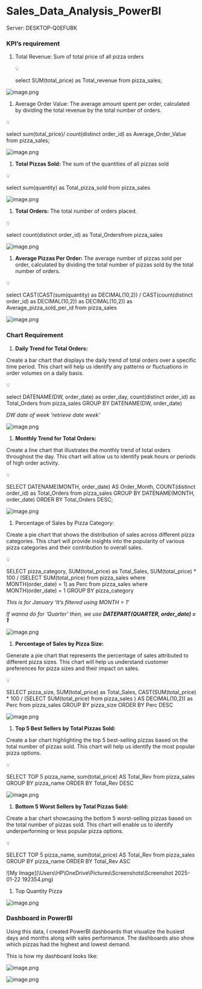 # Sales_Data_Analysis_PowerBI
Server: DESKTOP-Q0EFUBK

### KPI’s requirement

1. Total Revenue: Sum of total price of all pizza orders
    
    <aside>
    💡
    
    select SUM(total_price) as Total_revenue from pizza_sales;
    
    </aside>
    

![image.png](https://prod-files-secure.s3.us-west-2.amazonaws.com/ac6299d3-d945-4187-bab5-09cb0952ed52/6c68bb4c-8bff-40d7-aa02-6e56b5e78124/image.png)

1. Average Order Value: The average amount spent per order, calculated by dividing the total revenue by the total number of orders.

<aside>
💡

select sum(total_price)/ count(distinct order_id) as Average_Order_Value from pizza_sales;

</aside>

![image.png](https://prod-files-secure.s3.us-west-2.amazonaws.com/ac6299d3-d945-4187-bab5-09cb0952ed52/827da682-c6fc-4049-8580-fac92fe4fd2b/image.png)

1. **Total Pizzas Sold:** The sum of the quantities of all pizzas sold

<aside>
💡

 select sum(quantity) as Total_pizza_sold from pizza_sales

</aside>

![image.png](https://prod-files-secure.s3.us-west-2.amazonaws.com/ac6299d3-d945-4187-bab5-09cb0952ed52/8b923b7f-79c7-4428-a89c-acbbb29b730e/image.png)

1. **Total Orders:** The total number of orders placed.

<aside>
💡

 select count(distinct order_id) as Total_Ordersfrom pizza_sales

</aside>

![image.png](https://prod-files-secure.s3.us-west-2.amazonaws.com/ac6299d3-d945-4187-bab5-09cb0952ed52/bc468380-c7e1-4adf-a820-7197f3eea890/image.png)

1. **Average Pizzas Per Order:** The average number of pizzas sold per order, calculated by dividing the total number of pizzas sold by the total number of orders. 

<aside>
💡

select CAST(CAST(sum(quantity) as DECIMAL(10,2)) / CAST(count(distinct order_id) as DECIMAL(10,2)) as DECIMAL(10,2)) as Average_pizza_sold_per_id from pizza_sales

</aside>

![image.png](https://prod-files-secure.s3.us-west-2.amazonaws.com/ac6299d3-d945-4187-bab5-09cb0952ed52/b19faabd-1324-4c3f-99f5-6add1e244204/image.png)

### **Chart Requirement**

1. **Daily Trend for Total Orders:**

Create a bar chart that displays the daily trend of total orders over a specific time period. This chart will help us identify any patterns or fluctuations in order volumes on a daily basis.

<aside>
💡

select DATENAME(DW, order_date) as order_day, count(distinct order_id) as Total_Orders from pizza_sales GROUP BY DATENAME(DW, order_date)

</aside>

*DW date of week 'retrieve date week'*

![image.png](https://prod-files-secure.s3.us-west-2.amazonaws.com/ac6299d3-d945-4187-bab5-09cb0952ed52/47355838-b19d-4d6c-bfaa-2d83bc156740/image.png)

1. **Monthly Trend for Total Orders:**

Create a line chart that illustrates the monthly trend of total orders throughout the day. This chart will allow us to identify peak hours or periods of high order activity.

<aside>
💡

SELECT DATENAME(MONTH, order_date) AS Order_Month,
COUNT(distinct order_id) as Total_Orders from pizza_sales GROUP BY DATENAME(MONTH, order_date) ORDER BY Total_Orders DESC;

</aside>

![image.png](https://prod-files-secure.s3.us-west-2.amazonaws.com/ac6299d3-d945-4187-bab5-09cb0952ed52/16e3162c-9264-488d-b3e9-819703c6da59/image.png)

1. Percentage of Sales by Pizza Category:

Create a pie chart that shows the distribution of sales across different pizza categories. This chart will provide insights into the popularity of various pizza categories and their contribution to overall sales.

<aside>
💡

SELECT pizza_category, SUM(total_price) as Total_Sales, SUM(total_price) * 100 / (SELECT SUM(total_price) from pizza_sales where MONTH(order_date) = 1) as Perc from pizza_sales
where MONTH(order_date) = 1
GROUP BY pizza_category

</aside>

*This is for January ‘It’s filtered using MONTH = 1’*

*If wanna do for ‘Quarter’ then, we use **DATEPART(QUARTER, order_date) = 1***

![image.png](https://prod-files-secure.s3.us-west-2.amazonaws.com/ac6299d3-d945-4187-bab5-09cb0952ed52/7e9f31a6-0810-4d13-b97e-ea044a677d00/image.png)

1. **Percentage of Sales by Pizza Size:**

Generate a pie chart that represents the percentage of sales attributed to different pizza sizes. This chart will help us understand customer preferences for pizza sizes and their impact on sales.

<aside>
💡

SELECT pizza_size, SUM(total_price) as Total_Sales, CAST(SUM(total_price) * 100 / (SELECT SUM(total_price)
from pizza_sales ) AS DECIMAL(10,2)) as Perc from pizza_sales
GROUP BY pizza_size
ORDER BY Perc DESC

</aside>

![image.png](https://prod-files-secure.s3.us-west-2.amazonaws.com/ac6299d3-d945-4187-bab5-09cb0952ed52/285c3b67-e862-49ac-9048-bf1018ebb9b9/image.png)

1. **Top 5 Best Sellers by Total Pizzas Sold:**

Create a bar chart highlighting the top 5 best-selling pizzas based on the total number of pizzas sold. This chart will help us identify the most popular pizza options.

<aside>
💡

SELECT TOP 5 pizza_name, sum(total_price) AS Total_Rev from pizza_sales
GROUP BY pizza_name
ORDER BY Total_Rev DESC

</aside>

![image.png](https://prod-files-secure.s3.us-west-2.amazonaws.com/ac6299d3-d945-4187-bab5-09cb0952ed52/30e3bf08-ab27-41a6-a5e1-2c74cccd881f/image.png)

1. **Bottom 5 Worst Sellers by Total Pizzas Sold:**

Create a bar chart showcasing the bottom 5 worst-selling pizzas based on the total number of pizzas sold. This chart will enable us to identify underperforming or less popular pizza options.

<aside>
💡

SELECT TOP 5 pizza_name, sum(total_price) AS Total_Rev from pizza_sales
GROUP BY pizza_name
ORDER BY Total_Rev ASC

</aside>

![My Image](\Users\HP\OneDrive\Pictures\Screenshots\Screenshot 2025-01-22 192354.png)

1. Top Quantity Pizza

![image.png](https://prod-files-secure.s3.us-west-2.amazonaws.com/ac6299d3-d945-4187-bab5-09cb0952ed52/2d96f009-abcb-48bb-a0b4-398616cbf5f2/image.png)

### Dashboard in PowerBI

Using this data, I created PowerBI dashboards that visualize the busiest days and months along with sales performance. The dashboards also show which pizzas had the highest and lowest demand.

This is how my dashboard looks like:

![image.png](https://prod-files-secure.s3.us-west-2.amazonaws.com/ac6299d3-d945-4187-bab5-09cb0952ed52/0f8b2041-d123-400a-97bc-c74f1f6dea70/image.png)

![image.png](https://prod-files-secure.s3.us-west-2.amazonaws.com/ac6299d3-d945-4187-bab5-09cb0952ed52/a5dbac14-a266-44ab-a568-67b69608dda6/image.png)
